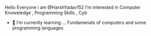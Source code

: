 Hello Everyone i am  @HarshYadav152
I’m interested in Computer Knoweledge , Programming Skills , Cyb
- 🌱 I’m currently learning ... Fundamenals of computers and some programming languages

<!---
HarshYadav152/HarshYadav152 is a ✨ special ✨ repository because its `README.md` (this file) appears on your GitHub profile.
You can click the Preview link to take a look at your changes.
--->
